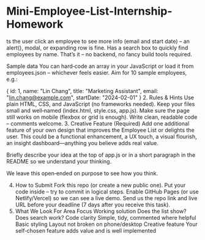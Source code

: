 # Mini-Employee-List-Internship-Homework
ts the user click an employee to see more info (email and start date) – an alert(), modal, or expanding row is fine.
Has a search box to quickly find employees by name.
That’s it – no backend, no fancy build tools required.

Sample data
You can hard‑code an array in your JavaScript or load it from employees.json – whichever feels easier. Aim for 10 sample employees, e.g.:

{
  id: 1,
  name: "Lin Chang",
  title: "Marketing Assistant",
  email: "lin.chang@example.com",
  startDate: "2024-02-01"
}
2. Rules & Hints
Use plain HTML, CSS, and JavaScript (no frameworks needed).
Keep your files small and well‑named (index.html, style.css, app.js).
Make sure the page still works on mobile (flexbox or grid is enough).
Write clean, readable code – comments welcome.
3. Creative Feature (Required)
Add one additional feature of your own design that improves the Employee List or delights the user. This could be a functional enhancement, a UX touch, a visual flourish, an insight dashboard—anything you believe adds real value.

Briefly describe your idea at the top of app.js or in a short paragraph in the README so we understand your thinking.

We leave this open‑ended on purpose to see how you think.

4. How to Submit
Fork this repo (or create a new public one).
Put your code inside – try to commit in logical steps.
Enable GitHub Pages (or use Netlify/Vercel) so we can see a live demo.
Send us the repo link and live URL before your deadline (7 days after you receive this task).
5. What We Look For
Area	Focus
Working solution	Does the list show? Does search work?
Code clarity	Simple, tidy, commented where helpful
Basic styling	Layout not broken on phone/desktop
Creative feature	Your self‑chosen feature adds value and is well implemented
